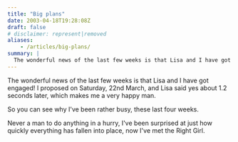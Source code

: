 ```yaml
---
title: "Big plans"
date: 2003-04-18T19:28:08Z
draft: false
# disclaimer: represent|removed
aliases:
    - /articles/big-plans/
summary: |
  The wonderful news of the last few weeks is that Lisa and I have got engaged!
---
```


The wonderful news of the last few weeks is that Lisa and I have got engaged! I proposed on Saturday, 22nd March, and Lisa said yes about 1.2 seconds later, which makes me a very happy man.

So you can see why I've been rather busy, these last four weeks.

Never a man to do anything in a hurry, I've been surprised at just how quickly everything has fallen into place, now I've met the Right Girl.
